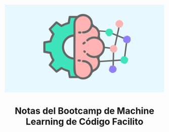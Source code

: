 <center>
    <img src="images/ml-logo.png" alt="imagen ML">
</center>

<div align="center">

# Notas del Bootcamp de Machine Learning de Código Facilito

</div>



